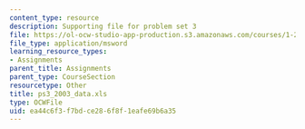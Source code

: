 ```yaml
---
content_type: resource
description: Supporting file for problem set 3
file: https://ol-ocw-studio-app-production.s3.amazonaws.com/courses/1-224j-carrier-systems-fall-2003/ea44c6f3f7bdce286f8f1eafe69b6a35_ps3_2003_data.xls
file_type: application/msword
learning_resource_types:
- Assignments
parent_title: Assignments
parent_type: CourseSection
resourcetype: Other
title: ps3_2003_data.xls
type: OCWFile
uid: ea44c6f3-f7bd-ce28-6f8f-1eafe69b6a35
---
```

